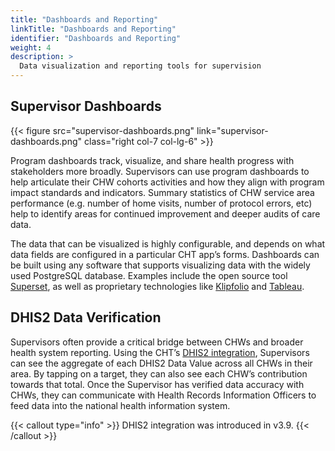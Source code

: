 ```yaml
---
title: "Dashboards and Reporting"
linkTitle: "Dashboards and Reporting"
identifier: "Dashboards and Reporting"
weight: 4
description: >
  Data visualization and reporting tools for supervision
---
```


## Supervisor Dashboards

{{< figure src="supervisor-dashboards.png" link="supervisor-dashboards.png" class="right col-7 col-lg-6" >}}

Program dashboards track, visualize, and share health progress with stakeholders more broadly. Supervisors can use program dashboards to help articulate their CHW cohorts activities and how they align with program impact standards and indicators. Summary statistics of CHW service area performance (e.g. number of home visits, number of protocol errors, etc) help to identify areas for continued improvement and deeper audits of care data.

The data that can be visualized is highly configurable, and depends on what data fields are configured in a particular CHT app’s forms. Dashboards can be built using any software that supports visualizing data with the widely used PostgreSQL database. Examples include the open source tool [Superset](https://superset.incubator.apache.org), as well as proprietary technologies like [Klipfolio](https://www.klipfolio.com) and [Tableau](https://www.tableau.com).

## DHIS2 Data Verification

Supervisors often provide a critical bridge between CHWs and broader health system reporting. Using the CHT’s [DHIS2 integration](/building/integrations/dhis2), Supervisors can see the aggregate of each DHIS2 Data Value across all CHWs in their area. By tapping on a target, they can also see each CHW’s contribution towards that total. Once the Supervisor has verified data accuracy with CHWs, they can communicate with Health Records Information Officers to feed data into the national health information system.

{{< callout type="info" >}}
  DHIS2 integration was introduced in v3.9.
{{< /callout >}}
